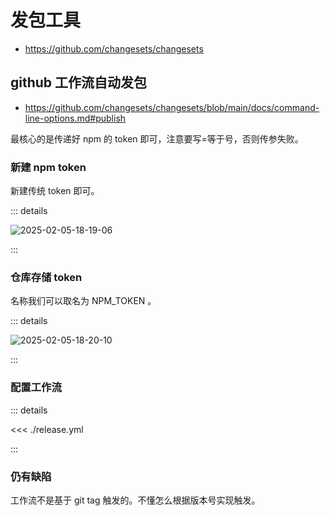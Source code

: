 # 发包工具

- https://github.com/changesets/changesets

## github 工作流自动发包

- https://github.com/changesets/changesets/blob/main/docs/command-line-options.md#publish

最核心的是传递好 npm 的 token 即可，注意要写=等于号，否则传参失败。

### 新建 npm token

新建传统 token 即可。

::: details

![2025-02-05-18-19-06](https://gh-img-store.ruan-cat.com/img/2025-02-05-18-19-06.png)

:::

### 仓库存储 token

名称我们可以取名为 NPM_TOKEN 。

::: details

![2025-02-05-18-20-10](https://gh-img-store.ruan-cat.com/img/2025-02-05-18-20-10.png)

:::

### 配置工作流

::: details

<<< ./release.yml

:::

### 仍有缺陷

工作流不是基于 git tag 触发的。不懂怎么根据版本号实现触发。
